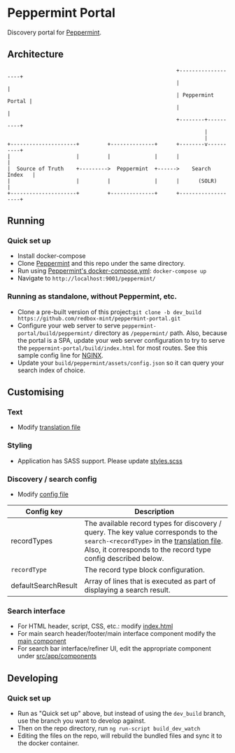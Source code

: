 # Peppermint Portal

Discovery portal for [Peppermint](https://github.com/redbox-mint/peppermint).

## Architecture
```
                                                      +-------------------+
                                                      |                   |
                                                      | Peppermint Portal |
                                                      |                   |
                                                      +--------+----------+
                                                               |
                                                               |
+---------------------+         +--------------+      +--------v----------+
|                     |         |              |      |                   |
|  Source of Truth    +--------->  Peppermint  +------>    Search Index   |
|                     |         |              |      |      (SOLR)       |
+---------------------+         +--------------+      +-------------------+
```

## Running

### Quick set up

- Install docker-compose
- Clone [Peppermint](https://github.com/redbox-mint/peppermint/) and this repo under the same directory.
- Run using [Peppermint's docker-compose.yml](https://github.com/redbox-mint/peppermint/blob/master/docker-compose.yml): `docker-compose up`
- Navigate to `http://localhost:9001/peppermint/`

### Running as standalone, without Peppermint, etc.

- Clone a pre-built version of this project:`git clone -b dev_build https://github.com/redbox-mint/peppermint-portal.git`
- Configure your web server to serve `peppermint-portal/build/peppermint/` directory as `/peppermint/` path. Also, because the portal is a SPA, update your web server configuration to try to serve the `peppermint-portal/build/index.html` for most routes. See this sample config line for [NGINX](https://github.com/vyakymenko/angular-nginx-config-example/blob/master/ng2-application.conf#L97).
- Update your `build/peppermint/assets/config.json` so it can query your search index of choice.

## Customising

### Text

- Modify [translation file](https://github.com/redbox-mint/peppermint-portal/blob/master/src/assets/locales/en/translation.json)

### Styling

- Application has SASS support. Please update [styles.scss](https://github.com/redbox-mint/peppermint-portal/blob/master/src/styles.scss)

### Discovery / search config

- Modify [config file](https://github.com/redbox-mint/peppermint-portal/blob/master/src/assets/config.json)

| Config key | Description |
| --- | --- |
| recordTypes | The available record types for discovery / query. The key value corresponds to the `search-<recordType>` in the [translation file](https://github.com/redbox-mint/peppermint-portal/blob/master/src/assets/locales/en/translation.json). Also, it corresponds to the record type config described below. |
| `recordType` | The record type block configuration.  |
| defaultSearchResult | Array of lines that is executed as part of displaying a search result. |

### Search interface

- For HTML header, script, CSS, etc.: modify [index.html](https://github.com/redbox-mint/peppermint-portal/blob/master/src/index.html)
- For main search header/footer/main interface component modify the [main component](https://github.com/redbox-mint/peppermint-portal/blob/master/src/app/app.component.html)
- For search bar interface/refiner UI, edit the appropriate component under [src/app/components](https://github.com/redbox-mint/peppermint-portal/blob/master/src/app/components)

## Developing

### Quick set up
- Run as "Quick set up" above, but instead of using the `dev_build` branch, use the branch you want to develop against.
- Then on the repo directory, run `ng run-script build_dev_watch`
- Editing the files on the repo, will rebuild the bundled files and sync it to the docker container.
